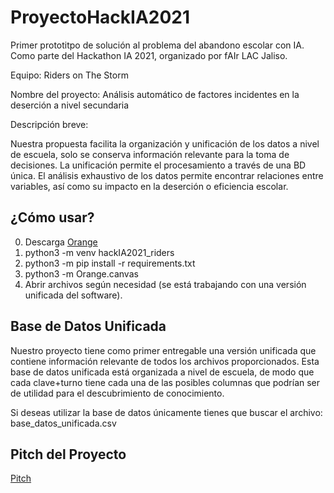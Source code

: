 # ProyectoHackIA2021
Primer prototitpo de solución al problema del abandono escolar con IA. Como parte del Hackathon IA 2021, organizado por fAIr LAC Jaliso.

Equipo: Riders on The Storm

Nombre del proyecto: Análisis automático de factores incidentes en la deserción a nivel secundaria

Descripción breve:

Nuestra propuesta facilita la organización y unificación de los datos a nivel de escuela, solo se conserva información relevante para la toma de decisiones. La unificación permite el procesamiento a través de una BD única. El análisis exhaustivo de los datos permite encontrar relaciones entre variables, así como su impacto en la deserción o eficiencia escolar.

## ¿Cómo usar?
  0. Descarga [Orange](https://orangedatamining.com/)
  1. python3 -m venv hackIA2021_riders
  2. python3 -m pip install -r requirements.txt
  3. python3 -m Orange.canvas
  4. Abrir archivos según necesidad (se está trabajando con una versión unificada del software).

## Base de Datos Unificada
Nuestro proyecto tiene como primer entregable una versión unificada que contiene información relevante de todos los archivos proporcionados. Esta base de datos unificada está organizada a nivel de escuela, de modo que cada clave+turno tiene cada una de las posibles columnas que podrían ser de utilidad para el descubrimiento de conocimiento.

Si deseas utilizar la base de datos únicamente tienes que buscar el archivo: base_datos_unificada.csv

## Pitch del Proyecto
[Pitch](assets/Pitch.pdf)
